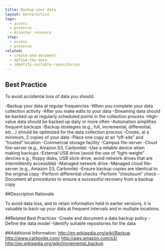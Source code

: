 ```yaml
---
title: Backup your data
layout: bestpractice
tags:
  - access
  - preserve
  - disaster recovery
 step:
  - access
  - preserve
related:
  - create-and-document
  - define-the-data
  - identify-suitable-repositories
---
```



## Best Practice
To avoid accidental loss of data you should:

-Backup your data at regular frequencies
  -When you complete your data collection activity
  -After you make edits to your data
-Streaming data should be backed up at regularly scheduled points in the collection process
  -High-value data should be backed up daily or more often
  -Automation simplifies frequent backups
-Backup strategies (e.g., full, incremental, differential, etc…) should be optimized for the data collection process
-Create, at a minimum, 2 copies of your data
-Place one copy at an “off-site” and “trusted” location
  -Commercial storage facility
  -Campus file-server
  -Cloud fire-server (e.g., Amazon S3, Carbonite)
-Use a reliable device when making backups
  -External USB drive (avoid the use of “light-weight” devices e.g., floppy disks, USB stick-drive; avoid network drives that are intermittently accessible)
  -Managed network drive
  -Managed cloud file-server (e.g., Amazon S3, Carbonite)
-Ensure backup copies are identical to the original copy
  -Perform differential checks
  -Perform “checksum” check
-Document all procedures to ensure a successful recovery from a backup copy

##Description Rationale

To avoid data loss, and to retain information held in earlier versions, it is valuable to back-up your data at frequent intervals and in multiple locations.

##Related Best Practices
-Create and document a data backup policy
-Define the data model
-Identify suitable repositories for the data

##Additional Information: 
http://en.wikipedia.org/wiki/Backup
http://www.carbonite.com/
http://aws.amazon.com/s3/
http://en.wikipedia.org/wiki/Incremental_backup
